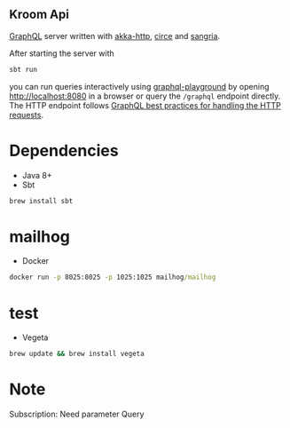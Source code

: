## Kroom Api

[GraphQL](https://graphql.org) server written with [akka-http](https://github.com/akka/akka-http), [circe](https://github.com/circe/circe) and [sangria](https://github.com/sangria-graphql/sangria).

After starting the server with

```bash
sbt run
``` 

you can run queries interactively using [graphql-playground](https://github.com/prisma/graphql-playground) by opening [http://localhost:8080](http://localhost:8080) in a browser or query the `/graphql` endpoint directly. The HTTP endpoint follows [GraphQL best practices for handling the HTTP requests](http://graphql.org/learn/serving-over-http/#http-methods-headers-and-body).

# Dependencies

- Java 8+
- Sbt

```cmd
brew install sbt
```

# mailhog

- Docker

````cmd
docker run -p 8025:8025 -p 1025:1025 mailhog/mailhog
````

# test

- Vegeta

```cmd
brew update && brew install vegeta
```

# Note

Subscription: Need parameter Query
